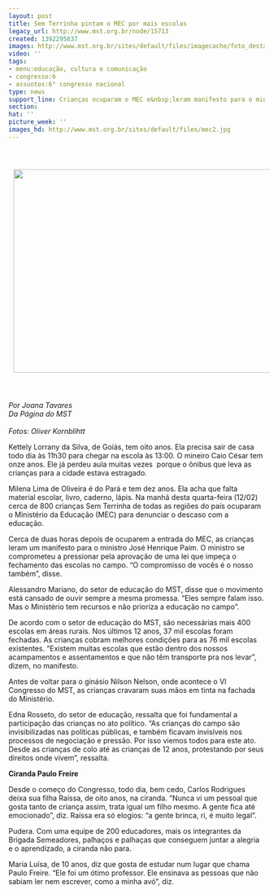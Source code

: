 ```yaml
---
layout: post
title: Sem Terrinha pintam o MEC por mais escolas
legacy_url: http://www.mst.org.br/node/15713
created: 1392295837
images: http://www.mst.org.br/sites/default/files/imagecache/foto_destaque/mec2.jpg
video: ''
tags:
- menu:educação, cultura e comunicação
- congresso:6
- assuntos:6° congresso nacional
type: news
support_line: Crianças ocuparam o MEC e&nbsp;leram manifesto para o ministro.
section: 
hat: ''
picture_week: ''
images_hd: http://www.mst.org.br/sites/default/files/mec2.jpg
---
```

<p>&nbsp;</p><p><img style="vertical-align: middle; margin: 10px;" src="http://www.mst.org.br/sites/default/files/OliverKornblihtt_140212_CongMST_176.jpg" alt="" height="400" width="600"></p><p>&nbsp;</p><p><em>Por Joana Tavares<br>Da Página do MST<br><br>Fotos:&nbsp;Oliver Kornblihtt</em></p><p>Kettely Lorrany da Silva, de Goiás, tem oito anos. Ela precisa sair de casa todo dia às 11h30 para chegar na escola às 13:00. O mineiro Caio César tem onze anos. Ele já perdeu aula muitas vezes &nbsp;porque o ônibus que leva as crianças para a cidade estava estragado.&nbsp;</p><p>Milena Lima de Oliveira é do Pará e tem dez anos. Ela acha que falta material escolar, livro, caderno, lápis. Na manhã desta quarta-feira (12/02) cerca de 800 crianças Sem Terrinha de todas as regiões do país ocuparam o Ministério da Educação (MEC) para denunciar o descaso com a educação.</p><p>Cerca de duas horas depois de ocuparem a entrada do MEC, as crianças leram um manifesto para o ministro José Henrique Paim. O ministro se comprometeu a pressionar pela aprovação de uma lei que impeça o fechamento das escolas no campo. “O compromisso de vocês é o nosso também”, disse.&nbsp;</p><p>Alessandro Mariano, do setor de educação do MST, disse que o movimento está cansado de ouvir sempre a mesma promessa. “Eles sempre falam isso. Mas o Ministério tem recursos e não prioriza a educação no campo”.</p><p>De acordo com o setor de educação do MST, são necessárias mais 400 escolas em áreas rurais. Nos últimos 12 anos, 37 mil escolas foram fechadas. As crianças cobram melhores condições para as 76 mil escolas existentes. “Existem muitas escolas que estão dentro dos nossos acampamentos e assentamentos e que não têm transporte pra nos levar”, dizem, no manifesto.</p><p>Antes de voltar para o ginásio Nilson Nelson, onde acontece o VI Congresso do MST, as crianças cravaram suas mãos em tinta na fachada do Ministério.</p><p>Edna Rosseto, do setor de educação, ressalta que foi fundamental a participação das crianças no ato político. “As crianças do campo são invisibilizadas nas políticas públicas, e também ficavam invisíveis nos processos de negociação e pressão. Por isso viemos todos para este ato. Desde as crianças de colo até as crianças de 12 anos, protestando por seus direitos onde vivem”, ressalta.</p><p><strong>Ciranda Paulo Freire</strong></p><p>Desde o começo do Congresso, todo dia, bem cedo, Carlos Rodrigues deixa sua filha Raíssa, de oito anos, na ciranda. “Nunca vi um pessoal que gosta tanto de criança assim, trata igual um filho mesmo. A gente fica até emocionado”, diz. Raíssa era só elogios: “a gente brinca, ri, é muito legal”.</p><p>Pudera. Com uma equipe de 200 educadores, mais os integrantes da Brigada Semeadores, palhaços e palhaças que conseguem juntar a alegria e o aprendizado, a ciranda não para.&nbsp;</p><p>Maria Luísa, de 10 anos, diz que gosta de estudar num lugar que chama Paulo Freire. “Ele foi um ótimo professor. Ele ensinava as pessoas que não sabiam ler nem escrever, como a minha avó”, diz.&nbsp;</p><div>&nbsp;</div>
